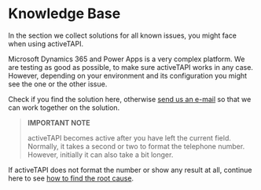# Knowledge Base

In the section we collect solutions for all known issues, you might face when using activeTAPI.

Microsoft Dynamics 365 and Power Apps is a very complex platform. We are testing as good as possible, to make sure activeTAPI works in any case. However, depending on your environment and its configuration you might see the one or the other issue.

Check if you find the solution here, otherwise [send us an e-mail](mailto:support@activeTAPI.net) so that we can work together on the solution.

> **IMPORTANT NOTE**
>
> activeTAPI becomes active after you have left the current field. Normally, it takes a second or two to format the telephone number. However, initially it can also take a bit longer.

If activeTAPI does not format the number or show any result at all, continue here to see [how to find the root cause](https://github.com/SchmidteServices/activeTAPI-Dyn365/tree/fdf35674578228b1890aaaa8991a83ec3a26c4e5/docs/dyn365/kb/digDown.md).

